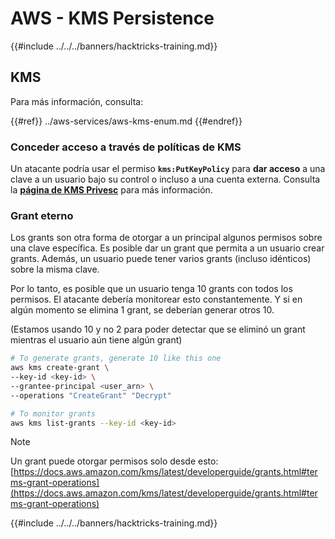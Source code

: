 # AWS - KMS Persistence

{{#include ../../../banners/hacktricks-training.md}}

## KMS

Para más información, consulta:

{{#ref}}
../aws-services/aws-kms-enum.md
{{#endref}}

### Conceder acceso a través de políticas de KMS

Un atacante podría usar el permiso **`kms:PutKeyPolicy`** para **dar acceso** a una clave a un usuario bajo su control o incluso a una cuenta externa. Consulta la [**página de KMS Privesc**](../aws-privilege-escalation/aws-kms-privesc.md) para más información.

### Grant eterno

Los grants son otra forma de otorgar a un principal algunos permisos sobre una clave específica. Es posible dar un grant que permita a un usuario crear grants. Además, un usuario puede tener varios grants (incluso idénticos) sobre la misma clave.

Por lo tanto, es posible que un usuario tenga 10 grants con todos los permisos. El atacante debería monitorear esto constantemente. Y si en algún momento se elimina 1 grant, se deberían generar otros 10.

(Estamos usando 10 y no 2 para poder detectar que se eliminó un grant mientras el usuario aún tiene algún grant)
```bash
# To generate grants, generate 10 like this one
aws kms create-grant \
--key-id <key-id> \
--grantee-principal <user_arn> \
--operations "CreateGrant" "Decrypt"

# To monitor grants
aws kms list-grants --key-id <key-id>
```
> [!NOTE]
> Un grant puede otorgar permisos solo desde esto: [https://docs.aws.amazon.com/kms/latest/developerguide/grants.html#terms-grant-operations](https://docs.aws.amazon.com/kms/latest/developerguide/grants.html#terms-grant-operations)

{{#include ../../../banners/hacktricks-training.md}}
